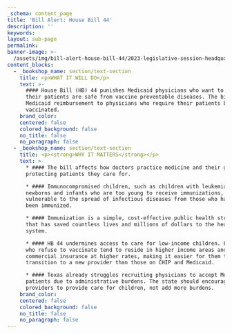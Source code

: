 ```yaml
---
_schema: content_page
title: 'Bill Alert: House Bill 44'
description: ''
keywords:
layout: sub-page
permalink:
banner-image: >-
  /assets/img/bill-alert-house-bill-44/2023-legislative-session-headquarters-1-1.png
content_blocks:
  - _bookshop_name: section/text-section
    title: <p>WHAT IT WILL DO</p>
    text: >-
      #### House Bill (HB) 44 punishes Medicaid physicians who want to ensure
      their patients are safe from vaccine preventable diseases. The bill denies
      Medicaid reimbursement to physicians who require their patients be
      vaccinated.
    brand_color:
    centered: false
    colored_background: false
    no_title: false
    no_paragraph: false
  - _bookshop_name: section/text-section
    title: <p><strong>WHY IT MATTERS</strong></p>
    text: >-
      * #### The bill affects how doctors practice medicine and their goal of
      protecting patients they care for.

      * #### Immunocompromised children, such as children with leukemia and
      newborns and infants who are too young to receive immunizations, are
      vulnerable to the spread of infectious diseases from those who have not
      been immunized.

      * #### Immunization is a simple, cost-effective public health strategy
      that has saved countless lives and millions of dollars to the health care
      system.

      * #### HB 44 undermines access to care for low-income children. Families
      who refuse to vaccinate tend to reside in higher income areas and use
      commercial insurance at higher rates, making it easier for them to
      transition to a new provider than those on CHIP and Medicaid.

      * #### Texas already struggles recruiting physicians to accept Medicaid
      patients due to administrative burdens. The state should encourage more
      providers to provide care for children, not add more burdens.
    brand_color:
    centered: false
    colored_background: false
    no_title: false
    no_paragraph: false
---
```

